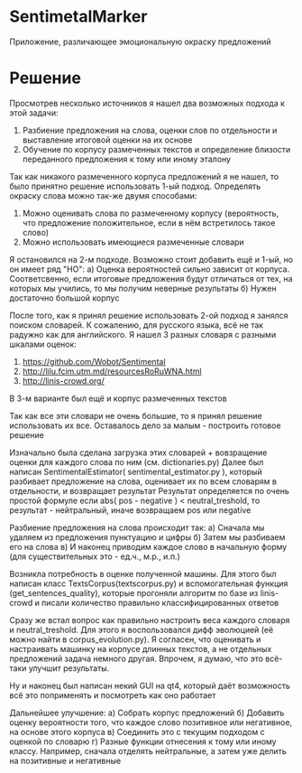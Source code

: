 # SentimetalMarker
Приложение, различающее эмоциональную окраску предложений

# Решение 
Просмотрев несколько источников я нашел два возможных подхода к этой задачи: 
1) Разбиение предложения на слова, оценки слов по отдельности и выставление итоговой оценки на их основе 
2) Обучение по корпусу размеченных текстов и определение близости переданного предложения к тому или иному эталону

Так как никакого размеченного корпуса предложений я не нашел, то было принятно решение использовать 1-ый подход. 
Определять окраску слова можно так-же двумя способами: 
1) Можно оценивать слова по размеченному корпусу (вероятность, что предложение положительное, если в нём встретилось такое слово) 
2) Можно использовать имеющиеся размеченные словари 

Я остановился на 2-м подходе. Возможно стоит добавить ещё и 1-ый, но он имеет ряд "НО": 
а) Оценка вероятностей сильно зависит от корпуса. Соответсвенно, если итоговые предложения будут отличаться от тех, на которых мы учились, то мы получим неверные результаты 
б) Нужен достаточно большой корпус 

После того, как я принял решение использовать 2-ой подход я занялся поиском словарей. К сожалению, для русского языка, всё не так радужно как для английского. Я нашел 3 разных словаря с разными шкалами оценок: 
1) https://github.com/Wobot/Sentimental 
2) http://lilu.fcim.utm.md/resourcesRoRuWNA.html 
3) http://linis-crowd.org/ 

В 3-м варианте был ещё и корпус размеченных текстов 

Так как все эти словари не очень большие, то я принял решение использовать их все. Оставалось дело за малым - построить готовое решение 

Изначально была сделана загрузка этих словарей + вовзращение оценки для каждого слова по ним (см. dictionaries.py) 
Далее был написан SentimentalEstimator( sentimental_estimator.py ), который разбивает предложение на слова, оценивает их по всем словарям в отдельности, и возвращает результат 
Результат определяется по очень простой формуле если abs( pos - negative ) < neutral_treshold, то результат - нейтральный, иначе возвращаем pos или negative 

Разбиение предложения на слова происходит так: 
а) Сначала мы удаляем из предложения пунктуацию и цифры 
б) Затем мы разбиваем его на слова 
в) И наконец приводим каждое слово в начальную форму (для существительных это - ед.ч., м.р., и.п.) 

Возникла потребность в оценке полученной машины. Для этого был написан класс TextsCorpus(textscorpus.py) и вспомогательная функция (get_sentences_quality), которые прогоняли алгоритм по базе из linis-crowd и писали количество правильно классифицированных ответов 

Сразу же встал вопрос как правильно настроить веса каждого словаря и neutral_treshold. Для этого я воспользовался дифф эволюцией (её можно найти в corpus_evolution.py). Я согласен, что оценивать и настраивать машинку на корпусе длинных текстов, а не отдельных предложений задача немного другая. Впрочем, я думаю, что это всё-таки улучшит результаты. 

Ну и наконец был написан некий GUI на qt4, который даёт возможность всё это поприменять и посмотреть как оно работает 

Дальнейшее улучшение: 
а) Собрать корпус предложений 
б) Добавить оценку вероятности того, что каждое слово позитивное или негативное, на основе этого корпуса 
в) Соединить это с текущим подходом с оценкой по словарю
г) Разные функции отнесения к тому или иному классу. Например, сначала отделять нейтральные, а затем уже делить на позитивные и негативные